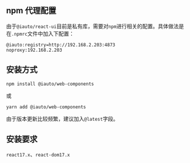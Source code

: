 ## npm 代理配置

由于`@iauto/react-ui`目前是私有库，需要对`npm`进行相关的配置。具体做法是在`.npmrc`文件中加入下配置：

```
@iauto:registry=http://192.168.2.203:4873
noproxy:192.168.2.203
```

## 安装方式

```
npm install @iauto/web-components

```

或

```
yarn add @iauto/web-components

```

由于版本更新比较频繁，建议加入`@latest`字段。

## 安装要求

`react17.x`、`react-dom17.x`
